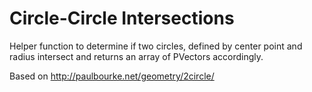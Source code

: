 # Circle-Circle Intersections

Helper function to determine if two circles, defined by center point and radius intersect and returns an array of PVectors accordingly.

Based on http://paulbourke.net/geometry/2circle/
